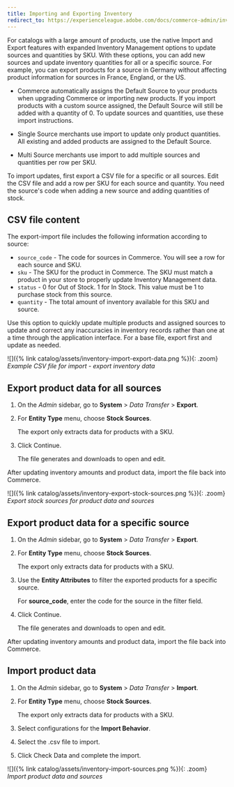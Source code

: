 ```yaml
---
title: Importing and Exporting Inventory
redirect_to: https://experienceleague.adobe.com/docs/commerce-admin/inventory/quantities/inventory-import-export.html
---
```


For catalogs with a large amount of products, use the native Import and Export features with expanded Inventory Management options to update sources and quantities by SKU. With these options, you can add new sources and update inventory quantities for all or a specific source. For example, you can export products for a source in Germany without affecting product information for sources in France, England, or the US.

- Commerce automatically assigns the Default Source to your products when upgrading Commerce or importing new products. If you import products with a custom source assigned, the Default Source will still be added with a quantity of 0. To update sources and quantities, use these import instructions.

- Single Source merchants use import to update only product quantities. All existing and added products are assigned to the Default Source.

- Multi Source merchants use import to add multiple sources and quantities per row per SKU.

To import updates, first export a CSV file for a specific or all sources. Edit the CSV file and add a row per SKU for each source and quantity. You need the source's code when adding a new source and adding quantities of stock.

## CSV file content

The export-import file includes the following information according to source:

- `source_code` - The code for sources in Commerce. You will see a row for each source and SKU.
- `sku` - The SKU for the product in Commerce. The SKU must match a product in your store to properly update Inventory Management data.
- `status` - 0 for Out of Stock. 1 for In Stock. This value must be 1 to purchase stock from this source.
- `quantity` - The total amount of inventory available for this SKU and source.

Use this option to quickly update multiple products and assigned sources to update and correct any inaccuracies in inventory records rather than one at a time through the application interface. For a base file, export first and update as needed.

![]({% link catalog/assets/inventory-import-export-data.png %}){: .zoom}
_Example CSV file for import - export inventory data_

## Export product data for all sources

1. On the _Admin_ sidebar, go to **System** > _Data Transfer_ > **Export**.

1. For **Entity Type** menu, choose **Stock Sources**.

   The export only extracts data for products with a SKU.

1. Click <span class="btn">Continue</span>.

   The file generates and downloads to open and edit.

After updating inventory amounts and product data, import the file back into Commerce.

![]({% link catalog/assets/inventory-export-stock-sources.png %}){: .zoom}
_Export stock sources for product data and sources_

## Export product data for a specific source

1. On the _Admin_ sidebar, go to **System** > _Data Transfer_ > **Export**.

1. For **Entity Type** menu, choose **Stock Sources**.

   The export only extracts data for products with a SKU.

1. Use the **Entity Attributes** to filter the exported products for a specific source.

   For **source_code**, enter the code for the source in the filter field.

1. Click <span class="btn">Continue</span>.

   The file generates and downloads to open and edit.

After updating inventory amounts and product data, import the file back into Commerce.

## Import product data

1. On the _Admin_ sidebar, go to **System** > _Data Transfer_ > **Import**.

1. For **Entity Type** menu, choose **Stock Sources**.

   The export only extracts data for products with a SKU.

1. Select configurations for the **Import Behavior**.

1. Select the .csv file to import.

1. Click <span class="btn">Check Data</span> and complete the import.

![]({% link catalog/assets/inventory-import-sources.png %}){: .zoom}
_Import product data and sources_
